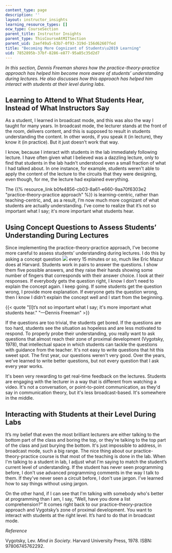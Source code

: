 ```yaml
---
content_type: page
description: ''
layout: instructor_insights
learning_resource_types: []
ocw_type: CourseSection
parent_title: Instructor Insights
parent_type: ThisCourseAtMITSection
parent_uid: 2aef49a5-63b7-0f93-319d-156d62607fed
title: "Becoming More Cognizant of Students\u2019 Learning"
uid: 7852895b-37bf-8286-e877-95a85c35d2d7
---
```


_In this section, Dennis Freeman shares how the practice-theory-practice approach has helped him become more aware of students’ understanding during lectures. He also discusses how this approach has helped him interact with students at their level during labs._ 

Learning to Attend to What Students Hear, Instead of What Instructors Say
-------------------------------------------------------------------------

As a student, I learned in broadcast mode, and this was also the way I taught for many years. In broadcast mode, the lecturer stands at the front of the room, delivers content, and this is supposed to result in students understanding the content. In other words, if you speak it (in lecture), they know it (in practice). But it just doesn’t work that way.

I know, because I interact with students in the lab immediately following lecture. I have often given what I believed was a dazzling lecture, only to find that students in the lab hadn't understood even a small fraction of what I had talked about. In one instance, for example, students weren't able to apply the content of the lecture to the circuits that they were designing, even though, for me, the lecture had explained everything. 

The {{% resource_link b0fe4856-cb03-8a61-e660-9aa70f6303e2 "practice-theory-practice approach" %}} is learning-centric, rather than teaching-centric, and, as a result, I’m now much more cognizant of what students are actually understanding. I’ve come to realize that it’s not so important what I say; it's more important what students hear.

Using Concept Questions to Assess Students’ Understanding During Lectures
-------------------------------------------------------------------------

Since implementing the practice-theory-practice approach, I’ve become more careful to assess students’ understanding during lectures. I do this by asking a concept question ![](/images/educator/icon-question-conq.png) every 15 minutes or so, much like Eric Mazur does at Harvard. Students work in pairs to answer the questions. I show them five possible answers, and they raise their hands showing some number of fingers that corresponds with their answer choice. I look at their responses. If everybody gets the question right, I know I don’t need to explain the concept again. I keep going. If some students get the question wrong, I provide more explanation. If everyone gets the question wrong, then I know I didn’t explain the concept well and I start from the beginning.

{{< quote "[I]t’s not so important what I say; it's more important what students hear." "—Dennis Freeman" >}}

If the questions are too trivial, the students get bored. If the questions are too hard, students see the situation as hopeless and are less motivated to respond. To properly probe their understanding, you really want to ask questions that almost reach their zone of proximal development (Vygotsky, 1978), that intellectual space in which students can tackle the questions with guidance from the teacher. It's not easy to write questions that hit this sweet spot. The first year, our questions weren't very good. Over the years, we've learned to write better questions, but not every question that I ask every year works.

It's been very rewarding to get real-time feedback on the lectures. Students are engaging with the lecturer in a way that is different from watching a video. It's not a conversation, or point-to-point communication, as they'd say in communication theory, but it's less broadcast-based. It's somewhere in the middle. 

Interacting with Students at their Level During Labs
----------------------------------------------------

It’s my belief that even the most brilliant lecturers are either talking to the bottom part of the class and boring the top, or they're talking to the top part of the class and just burying the bottom. It's just impossible to address, in broadcast mode, such a big range. The nice thing about our practice-theory-practice course is that most of the teaching is done in the lab. When I'm talking to a student in lab, I adjust what I'm saying to match the student’s current level of understanding. If the student has never seen programming before, I don't use advanced programming comments in the way I talk to them. If they've never seen a circuit before, I don't use jargon. I've learned how to say things without using jargon.

On the other hand, if I can see that I'm talking with somebody who's better at programming than I am, I say, “Well, have you done a list comprehension?” It comes right back to our practice-theory-practice approach and Vygotsky’s zone of proximal development. You want to interact with students at the right level. It’s hard to do that in broadcast mode.

_Reference_

Vygotsky, Lev. _Mind in Society_. Harvard University Press, 1978. ISBN: 97806745762292.